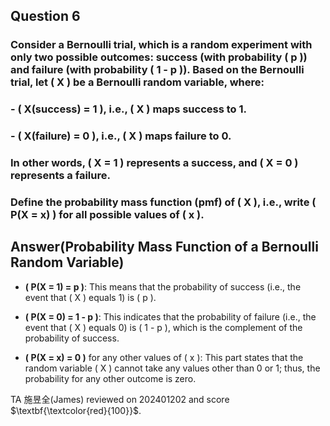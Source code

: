 ## Question 6
### Consider a Bernoulli trial, which is a random experiment with only two possible outcomes: success (with probability \( p \)) and failure (with probability \( 1 - p \)). Based on the Bernoulli trial, let \( X \) be a Bernoulli random variable, where:
### - \( X(success) = 1 \), i.e., \( X \) maps success to 1.
### - \( X(failure) = 0 \), i.e., \( X \) maps failure to 0.
### In other words, \( X = 1 \) represents a success, and \( X = 0 \) represents a failure.
### Define the probability mass function (pmf) of \( X \), i.e., write \( P(X = x) \) for all possible values of \( x \).
## Answer(Probability Mass Function of a Bernoulli Random Variable)
- **\( P(X = 1) = p \)**: This means that the probability of success (i.e., the event that \( X \) equals 1) is \( p \).

- **\( P(X = 0) = 1 - p \)**: This indicates that the probability of failure (i.e., the event that \( X \) equals 0) is \( 1 - p \), which is the complement of the probability of success.

- **\( P(X = x) = 0 \)** for any other values of \( x \): This part states that the random variable \( X \) cannot take any values other than 0 or 1; thus, the probability for any other outcome is zero.

TA 施昱全(James) reviewed on 202401202 and score $\textbf{\textcolor{red}{100}}$. 
